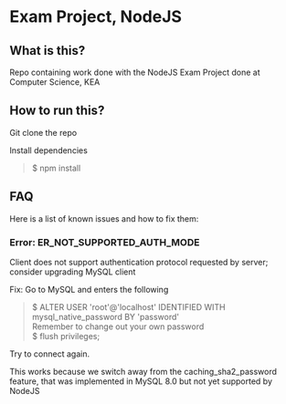 # Exam Project, NodeJS

## What is this?

Repo containing work done with the NodeJS Exam Project done at Computer Science, KEA

## How to run this?

Git clone the repo

Install dependencies
> $ npm install 

## FAQ

Here is a list of known issues and how to fix them:

### Error: ER_NOT_SUPPORTED_AUTH_MODE

Client does not support authentication protocol requested by server; consider upgrading MySQL client

Fix:
Go to MySQL and enters the following
> $ ALTER USER 'root'@'localhost' IDENTIFIED WITH mysql_native_password BY 'password'  
Remember to change out your own password  
> $ flush privileges;

Try to connect again.

This works because we switch away from the caching_sha2_password feature, that was implemented in MySQL 8.0 but not yet supported by NodeJS

